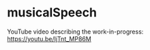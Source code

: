 # musicalSpeech

YouTube video describing the work-in-progress: <a href="https://youtu.be/IjTnt_MP86M">https://youtu.be/IjTnt_MP86M</a>
